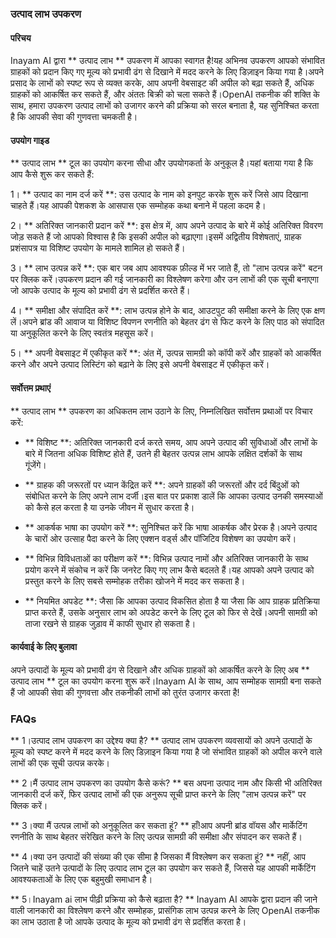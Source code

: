 ### उत्पाद लाभ उपकरण

#### परिचय
Inayam AI द्वारा ** उत्पाद लाभ ** उपकरण में आपका स्वागत है!यह अभिनव उपकरण आपको संभावित ग्राहकों को प्रदान किए गए मूल्य को प्रभावी ढंग से दिखाने में मदद करने के लिए डिज़ाइन किया गया है।अपने प्रसाद के लाभों को स्पष्ट रूप से व्यक्त करके, आप अपनी वेबसाइट की अपील को बढ़ा सकते हैं, अधिक ग्राहकों को आकर्षित कर सकते हैं, और अंततः बिक्री को चला सकते हैं।OpenAI तकनीक की शक्ति के साथ, हमारा उपकरण उत्पाद लाभों को उजागर करने की प्रक्रिया को सरल बनाता है, यह सुनिश्चित करता है कि आपकी सेवा की गुणवत्ता चमकती है।

#### उपयोग गाइड
** उत्पाद लाभ ** टूल का उपयोग करना सीधा और उपयोगकर्ता के अनुकूल है।यहां बताया गया है कि आप कैसे शुरू कर सकते हैं:

1। ** उत्पाद का नाम दर्ज करें **: उस उत्पाद के नाम को इनपुट करके शुरू करें जिसे आप दिखाना चाहते हैं।यह आपकी पेशकश के आसपास एक सम्मोहक कथा बनाने में पहला कदम है।

2। ** अतिरिक्त जानकारी प्रदान करें **: इस क्षेत्र में, आप अपने उत्पाद के बारे में कोई अतिरिक्त विवरण जोड़ सकते हैं जो आपको विश्वास है कि इसकी अपील को बढ़ाएगा।इसमें अद्वितीय विशेषताएं, ग्राहक प्रशंसापत्र या विशिष्ट उपयोग के मामले शामिल हो सकते हैं।

3। ** लाभ उत्पन्न करें **: एक बार जब आप आवश्यक फ़ील्ड में भर जाते हैं, तो "लाभ उत्पन्न करें" बटन पर क्लिक करें।उपकरण प्रदान की गई जानकारी का विश्लेषण करेगा और उन लाभों की एक सूची बनाएगा जो आपके उत्पाद के मूल्य को प्रभावी ढंग से प्रदर्शित करते हैं।

4। ** समीक्षा और संपादित करें **: लाभ उत्पन्न होने के बाद, आउटपुट की समीक्षा करने के लिए एक क्षण लें।अपने ब्रांड की आवाज या विशिष्ट विपणन रणनीति को बेहतर ढंग से फिट करने के लिए पाठ को संपादित या अनुकूलित करने के लिए स्वतंत्र महसूस करें।

5। ** अपनी वेबसाइट में एकीकृत करें **: अंत में, उत्पन्न सामग्री को कॉपी करें और ग्राहकों को आकर्षित करने और अपने उत्पाद लिस्टिंग को बढ़ाने के लिए इसे अपनी वेबसाइट में एकीकृत करें।

#### सर्वोत्तम प्रथाएं
** उत्पाद लाभ ** उपकरण का अधिकतम लाभ उठाने के लिए, निम्नलिखित सर्वोत्तम प्रथाओं पर विचार करें:

- ** विशिष्ट **: अतिरिक्त जानकारी दर्ज करते समय, आप अपने उत्पाद की सुविधाओं और लाभों के बारे में जितना अधिक विशिष्ट होते हैं, उतने ही बेहतर उत्पन्न लाभ आपके लक्षित दर्शकों के साथ गूंजेंगे।

- ** ग्राहक की जरूरतों पर ध्यान केंद्रित करें **: अपने ग्राहकों की जरूरतों और दर्द बिंदुओं को संबोधित करने के लिए अपने लाभ दर्जी।इस बात पर प्रकाश डालें कि आपका उत्पाद उनकी समस्याओं को कैसे हल करता है या उनके जीवन में सुधार करता है।

- ** आकर्षक भाषा का उपयोग करें **: सुनिश्चित करें कि भाषा आकर्षक और प्रेरक है।अपने उत्पाद के चारों ओर उत्साह पैदा करने के लिए एक्शन वर्ड्स और पॉजिटिव विशेषण का उपयोग करें।

- ** विभिन्न विविधताओं का परीक्षण करें **: विभिन्न उत्पाद नामों और अतिरिक्त जानकारी के साथ प्रयोग करने में संकोच न करें कि जनरेट किए गए लाभ कैसे बदलते हैं।यह आपको अपने उत्पाद को प्रस्तुत करने के लिए सबसे सम्मोहक तरीका खोजने में मदद कर सकता है।

- ** नियमित अपडेट **: जैसा कि आपका उत्पाद विकसित होता है या जैसा कि आप ग्राहक प्रतिक्रिया प्राप्त करते हैं, उसके अनुसार लाभ को अपडेट करने के लिए टूल को फिर से देखें।अपनी सामग्री को ताजा रखने से ग्राहक जुड़ाव में काफी सुधार हो सकता है।

#### कार्यवाई के लिए बुलावा
अपने उत्पादों के मूल्य को प्रभावी ढंग से दिखाने और अधिक ग्राहकों को आकर्षित करने के लिए अब ** उत्पाद लाभ ** टूल का उपयोग करना शुरू करें।Inayam AI के साथ, आप सम्मोहक सामग्री बना सकते हैं जो आपकी सेवा की गुणवत्ता और तकनीकी लाभों को तुरंत उजागर करता है!

### FAQs

** 1।उत्पाद लाभ उपकरण का उद्देश्य क्या है? **
उत्पाद लाभ उपकरण व्यवसायों को अपने उत्पादों के मूल्य को स्पष्ट करने में मदद करने के लिए डिज़ाइन किया गया है जो संभावित ग्राहकों को अपील करने वाले लाभों की एक सूची उत्पन्न करके।

** 2।मैं उत्पाद लाभ उपकरण का उपयोग कैसे करूं? **
बस अपना उत्पाद नाम और किसी भी अतिरिक्त जानकारी दर्ज करें, फिर उत्पाद लाभों की एक अनुरूप सूची प्राप्त करने के लिए "लाभ उत्पन्न करें" पर क्लिक करें।

** 3।क्या मैं उत्पन्न लाभों को अनुकूलित कर सकता हूं? **
हाँ!आप अपनी ब्रांड वॉयस और मार्केटिंग रणनीति के साथ बेहतर संरेखित करने के लिए उत्पन्न सामग्री की समीक्षा और संपादन कर सकते हैं।

** 4।क्या उन उत्पादों की संख्या की एक सीमा है जिसका मैं विश्लेषण कर सकता हूं? **
नहीं, आप जितने चाहें उतने उत्पादों के लिए उत्पाद लाभ टूल का उपयोग कर सकते हैं, जिससे यह आपकी मार्केटिंग आवश्यकताओं के लिए एक बहुमुखी समाधान है।

** 5।Inayam ai लाभ पीढ़ी प्रक्रिया को कैसे बढ़ाता है? **
Inayam AI आपके द्वारा प्रदान की जाने वाली जानकारी का विश्लेषण करने और सम्मोहक, प्रासंगिक लाभ उत्पन्न करने के लिए OpenAI तकनीक का लाभ उठाता है जो आपके उत्पाद के मूल्य को प्रभावी ढंग से प्रदर्शित करता है।